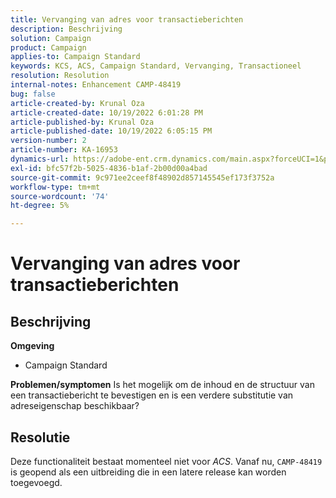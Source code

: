 ```yaml
---
title: Vervanging van adres voor transactieberichten
description: Beschrijving
solution: Campaign
product: Campaign
applies-to: Campaign Standard
keywords: KCS, ACS, Campaign Standard, Vervanging, Transactioneel
resolution: Resolution
internal-notes: Enhancement CAMP-48419
bug: false
article-created-by: Krunal Oza
article-created-date: 10/19/2022 6:01:28 PM
article-published-by: Krunal Oza
article-published-date: 10/19/2022 6:05:15 PM
version-number: 2
article-number: KA-16953
dynamics-url: https://adobe-ent.crm.dynamics.com/main.aspx?forceUCI=1&pagetype=entityrecord&etn=knowledgearticle&id=b72c890b-d84f-ed11-bba2-00224808679b
exl-id: bfc57f2b-5025-4836-b1af-2b00d00a4bad
source-git-commit: 9c971ee2ceef8f48902d857145545ef173f3752a
workflow-type: tm+mt
source-wordcount: '74'
ht-degree: 5%

---
```


# Vervanging van adres voor transactieberichten

## Beschrijving

<b>Omgeving</b>
- Campaign Standard



<b>Problemen/symptomen</b>
Is het mogelijk om de inhoud en de structuur van een transactiebericht te bevestigen en is een verdere substitutie van adreseigenschap beschikbaar?


## Resolutie


Deze functionaliteit bestaat momenteel niet voor *ACS*. Vanaf nu, `CAMP-48419` is geopend als een uitbreiding die in een latere release kan worden toegevoegd.

